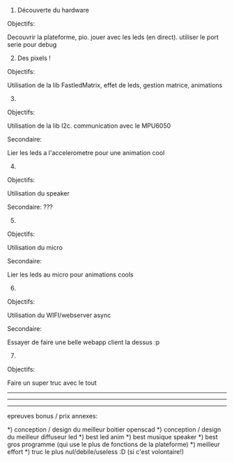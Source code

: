 
1) Découverte du hardware

Objectifs:

Decouvrir la plateforme, pio. jouer avec les leds (en direct). utiliser le port serie pour debug

2) Des pixels !

Objectifs:

Utilisation de la lib FastledMatrix, effet de leds, gestion matrice, animations

3)

Objectifs:

Utilisation de la lib I2c. communication avec le MPU6050

Secondaire:

Lier les leds a l'accelerometre pour une animation cool

4)

Objectifs:

Utilisation du speaker

Secondaire: ???

5)

Objectifs:

Utilisation du micro

Secondaire:

Lier les leds au micro pour animations cools

6)

Objectifs:

Utilisation du WIFI/webserver async

Secondaire:

Essayer de faire une belle webapp client la dessus :p

7)

Objectifs:

Faire un super truc avec le tout

------------------------------------------------
------------------------------------------------
------------------------------------------------

epreuves bonus / prix annexes:

*) conception / design du meilleur boitier openscad
*) conception / design du meilleur diffuseur led
*) best led anim
*) best musique speaker
*) best gros programme (qui use le plus de fonctions de la plateforme)
*) meilleur effort
*) truc le plus nul/debile/useless :D (si c'est volontaire!)

